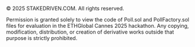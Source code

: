 © 2025 STAKEDRIVEN.COM. All rights reserved.

Permission is granted solely to view the code of Poll.sol and PollFactory.sol files for evaluation in the ETHGlobal Cannes 2025 hackathon. 
Any copying, modification, distribution, or creation of derivative works outside that purpose is strictly prohibited.

